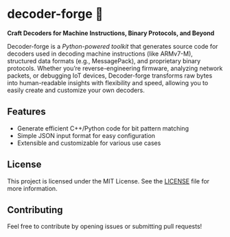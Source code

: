 # decoder-forge 🔨  
**Craft Decoders for Machine Instructions, Binary Protocols, and Beyond**  

Decoder-forge is a *Python-powered toolkit* that generates source code for decoders used in decoding machine instructions (like ARMv7-M), structured data formats (e.g., MessagePack), and proprietary binary protocols. Whether you’re reverse-engineering firmware, analyzing network packets, or debugging IoT devices, Decoder-forge transforms raw bytes into human-readable insights with flexibility and speed, allowing you to easily create and customize your own decoders.

## Features

- Generate efficient C++/Python code for bit pattern matching
- Simple JSON input format for easy configuration
- Extensible and customizable for various use cases

## License

This project is licensed under the MIT License. See the [LICENSE](LICENSE) file for more information.

## Contributing

Feel free to contribute by opening issues or submitting pull requests!
